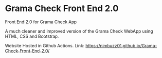 # Grama Check Front End 2.0
Front End 2.0 for Grama Check App

A much cleaner and improved version of the Grama Check WebApp using HTML, CSS and Bootstrap.

Website Hosted in Github Actions.
Link:
https://nimbuzz01.github.io/Grama-Check-Front-End-2.0/
